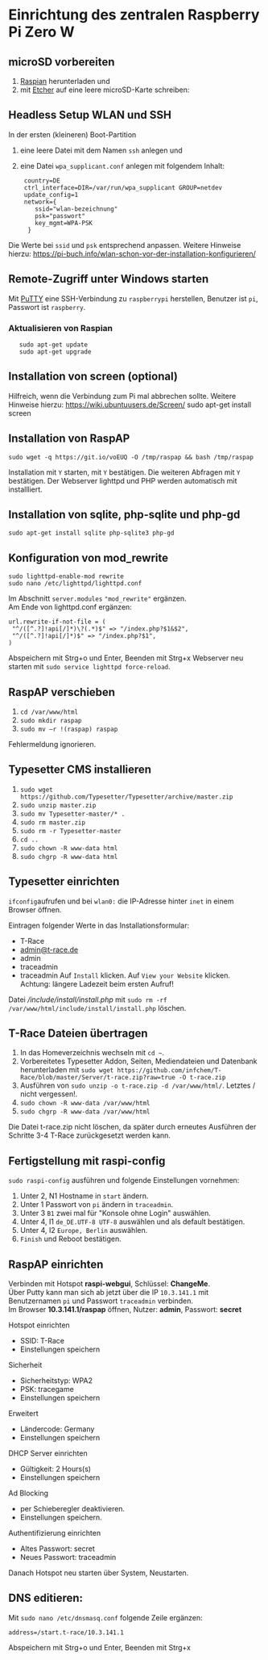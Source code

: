 # Einrichtung des zentralen Raspberry Pi Zero W
## microSD vorbereiten
1. [Raspian](https://downloads.raspberrypi.org/raspbian_full_latest) herunterladen und
2. mit [Etcher]( https://www.balena.io/etcher/) auf eine leere microSD-Karte schreiben:

## Headless Setup WLAN und SSH
In der ersten (kleineren) Boot-Partition
1. eine leere Datei mit dem Namen `ssh` anlegen und
2. eine Datei `wpa_supplicant.conf` anlegen mit folgendem Inhalt:  

        country=DE  
        ctrl_interface=DIR=/var/run/wpa_supplicant GROUP=netdev  
        update_config=1  
        network={  
           ssid="wlan-bezeichnung"  
           psk="passwort"  
           key_mgmt=WPA-PSK  
         }  
Die Werte bei `ssid` und `psk` entsprechend anpassen.
Weitere Hinweise hierzu: https://pi-buch.info/wlan-schon-vor-der-installation-konfigurieren/

## Remote-Zugriff unter Windows starten
Mit [PuTTY](https://www.chiark.greenend.org.uk/~sgtatham/putty/latest.html) eine SSH-Verbindung zu `raspberrypi` herstellen, Benutzer ist `pi`, Passwort ist `raspberry`.  

### Aktualisieren von Raspian
       sudo apt-get update
       sudo apt-get upgrade
	   
## Installation von screen (optional)
Hilfreich, wenn die Verbindung zum Pi mal abbrechen sollte. Weitere Hinweise hierzu: https://wiki.ubuntuusers.de/Screen/
       sudo apt-get install screen

## Installation von RaspAP
    sudo wget -q https://git.io/voEUQ -O /tmp/raspap && bash /tmp/raspap
Installation mit `Y` starten, mit `Y` bestätigen.
Die weiteren Abfragen mit `Y` bestätigen.
Der Webserver lighttpd und PHP werden automatisch mit installliert.

## Installation von sqlite, php-sqlite und php-gd
    sudo apt-get install sqlite php-sqlite3 php-gd

## Konfiguration von mod_rewrite
    sudo lighttpd-enable-mod rewrite    
    sudo nano /etc/lighttpd/lighttpd.conf
Im Abschnitt `server.modules` `"mod_rewrite"` ergänzen.  
Am Ende von lighttpd.conf ergänzen:

    url.rewrite-if-not-file = (
     "^/([^.?]!api[/]*)\?(.*)$" => "/index.php?$1&$2",
     "^/([^.?]!api[/]*)$" => "/index.php?$1",
    )

Abspeichern mit Strg+o und Enter, Beenden mit Strg+x
Webserver neu starten mit `sudo service lighttpd force-reload`.

## RaspAP verschieben
1. `cd /var/www/html`
2. `sudo mkdir raspap`
3. `sudo mv –r !(raspap) raspap`

Fehlermeldung ignorieren.

## Typesetter CMS installieren
1. `sudo wget https://github.com/Typesetter/Typesetter/archive/master.zip`
2. `sudo unzip master.zip`
2. `sudo mv Typesetter-master/* .`
3. `sudo rm master.zip`
3. `sudo rm -r Typesetter-master`
3. `cd ..`
4. `sudo chown -R www-data html`
5. `sudo chgrp -R www-data html`

## Typesetter einrichten
`ifconfig`aufrufen und bei `wlan0:` die IP-Adresse hinter `inet` in einem Browser öffnen.

Eintragen folgender Werte in das Installationsformular:
* T-Race
* admin@t-race.de
* admin
* traceadmin
* traceadmin
Auf `Install` klicken.
Auf `View your Website` klicken. Achtung: längere Ladezeit beim ersten Aufruf!

Datei */include/install/install.php* mit `sudo rm -rf /var/www/html/include/install/install.php` löschen.

## T-Race Dateien übertragen
1. In das Homeverzeichnis wechseln mit `cd ~`.
1. Vorbereitetes Typesetter Addon, Seiten, Mediendateien und Datenbank herunterladen mit
   `sudo wget https://github.com/infchem/T-Race/blob/master/Server/t-race.zip?raw=true -O t-race.zip`
2. Ausführen von `sudo unzip -o t-race.zip -d /var/www/html/`. Letztes / nicht vergessen!.
3. `sudo chown -R www-data /var/www/html`
4. `sudo chgrp -R www-data /var/www/html`

Die Datei t-race.zip nicht löschen, da später durch erneutes Ausführen der Schritte 3-4 T-Race zurückgesetzt werden kann.

## Fertigstellung mit raspi-config

`sudo raspi-config` ausführen und folgende Einstellungen vornehmen:
1. Unter 2, N1 Hostname in `start` ändern.
2. Unter 1 Passwort von `pi` ändern in `traceadmin`.
3. Unter 3 `B1` zwei mal für "Konsole ohne Login" auswählen.
4. Unter 4, I1 `de_DE.UTF-8 UTF-8` auswählen und als default bestätigen.
5. Unter 4, I2 `Europe, Berlin` auswählen.
6. `Finish` und Reboot bestätigen.

## RaspAP einrichten
Verbinden mit Hotspot **raspi-webgui**, Schlüssel: **ChangeMe**.  
Über Putty kann man sich ab jetzt über die IP `10.3.141.1` mit Benutzernamen `pi` und Passwort `traceadmin` verbinden.  
Im Browser **10.3.141.1/raspap** öffnen, Nutzer: **admin**, Passwort: **secret**  

Hotspot einrichten
* SSID: T-Race
* Einstellungen speichern

Sicherheit
* Sicherheitstyp: WPA2
* PSK: tracegame
* Einstellungen speichern

Erweitert
* Ländercode: Germany
* Einstellungen speichern  

DHCP Server einrichten
* Gültigkeit: 2 Hours(s)
* Einstellungen speichern

Ad Blocking
* per Schieberegler deaktivieren.
* Einstellungen speichern.

Authentifizierung einrichten
* Altes Passwort: secret
* Neues Passwort: traceadmin

Danach Hotspot neu starten über System, Neustarten.

## DNS editieren:  
Mit `sudo nano /etc/dnsmasq.conf` folgende Zeile ergänzen:  

    address=/start.t-race/10.3.141.1

Abspeichern mit Strg+o und Enter, Beenden mit Strg+x


    



